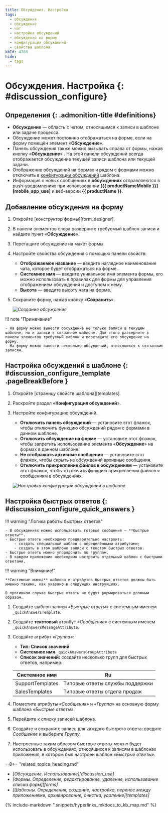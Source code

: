 ```yaml
---
title: Обсуждения. Настройка
tags:
  - обсуждения
  - обсуждение
  - чат
  - настройка обсуждений
  - обсуждение на форме
  - конфигурация обсуждений
  - свойства шаблона
kbId: 4788
hide:
  - tags
---
```


# Обсуждения. Настройка {: #discussion_configure}

<div class="admonition question" markdown="block">

## Определения {: .admonition-title #definitions}

- **Обсуждение** — область с чатом, относящимся к записи в шаблоне или задаче процесса.
- Обсуждение может постоянно отображаться на форме, если на форму помещён элемент «**Обсуждение**».
- Панель обсуждения также можно вызывать справа от формы, нажав кнопку «**Обсуждение**» <i class="fa-light fa-comment-dots"></i>. На этой панели обсуждений всегда отображается обсуждение текущей записи шаблона или текущей задачи.
- Отображение обсуждений на формах и рядом с формами можно отключить в [конфигурации обсуждений](#discussion_configure_template) шаблона.
- Информация о новых сообщениях в **обсуждениях** отправляеются в push-уведомлениях при использовании **[{{ productNameMobile }}][mobile_app_use]** и веб-версии **{{ productName }}**.

</div>

## Добавление обсуждения на форму

1. Откройте [конструктор формы][form_designer].
2. В панели элементов слева разверните требуемый шаблон записи и найдите пункт «**Обсуждение**».
3. Перетащите обсуждение на макет формы.
4. Настройте свойства обсуждения с помощью панели свойств:

    - **Отображаемое название** — введите наглядное наименование чата, которое будет отображаться на форме.
    - **Системное имя** — введите уникальное имя элемента формы, его можно использовать в правилах для формы для управления отображением обсуждения и доступом к нему.
    - **Высота** — введите высоту чата на форме.

5. Сохраните форму, нажав кнопку «**Сохранить**».

    _![Создание обсуждения](discussion_create.png)_

!!! note "Примечание"

    - На форму можно вынести обсуждение не только записи в текущем шаблоне, но и записи в связанном шаблоне. Для этого разверните в панели элементов требуемый шаблон и перетащите его обсуждение на форму.
    - На форму можно вынести несколько обсуждений, относящихся к связанным записям.

## Настройка обсуждений в шаблоне {: #discussion_configure_template .pageBreakBefore }

1. Откройте [страницу свойств шаблона][templates].
2. Раскройте раздел «**Конфигурация обсуждений**».
3. Настройте конфигурацию обсуждений.

    - **Отключить панель обсуждений** — установите этот флажок, чтобы отключить функцию обсуждений рядом с формами в данном шаблоне.
    - **Отключить обсуждение на форме** — установите этот флажок, чтобы запретить использование элемента «**Обсуждение**» на формах в данном шаблоне.
    - **Не отображать архивные сообщения** — установите этот флажок, чтобы скрыть из обсуждений архивные сообщения.
    - **Отключить прикрепление файлов к обсуждениям** — установите этот флажок, чтобы отключить функцию прикрепления файлов к сообщениям в обсуждениях.

    _![Настройка конфигурации обсуждений в шаблоне](discussion_configure_template.png)_

## Настройка быстрых ответов {: #discussion_configure_quick_answers }

!!! warning "Логика работы быстрых ответов"

    - В обсуждениях можно использовать готовые сообщения — **быстрые ответы**.
    - Быстрые ответы необходимо предварительно настроить:
        - создать специальный шаблон с определёнными атрибутами;
        - создать в этом шаблоне записи с текстом быстрых ответов.
    - Быстрые ответы можно упорядочить по группам.
    - В каждом приложении необходимо настроить отдельный шаблон с быстрыми ответами.
    
!!! warning "Внимание!"

    **Системные имена** шаблона и атрибутов быстрых ответов должны быть именно такими, как указано в следующих инструкциях.
    
    В противном случае быстрые ответы не будут формироваться должным образом.

1. Создайте шаблон записи _«Быстрые ответы»_ с системным именем `_quickAnswersTemplate`.
2. Создайте **текстовый** атрибут _«Сообщение»_ с системным именем `_quickAnswersMessageAttribute`.
3. Создайте атрибут _«Группа»_:

    - **Тип: Список значений**
    - **Системное имя** `_quickAnswersGroupAttribute`
    - **Список значений:** создайте несколько групп для быстрых ответов, например:

    | Системное имя    | Ru                              |
    | ---------------- | ------------------------------- |
    | SupportTemplates | Типовые ответы службы поддержки |
    | SalesTemplates   | Типовые ответы отдела продаж    |

4. Поместите атрибуты _«Сообщения»_ и _«Группа»_ на основную форму шаблона _«Быстрые ответы»_.
5. Перейдите к списку записей шаблона.
6. Создайте и сохраните запись для каждого быстрого ответа: введите _Сообщение_ и выберите _Группу_.
7. Настроенные таким образом быстрые ответы можно будет использовать в обсуждениях, относящихся к записям в шаблонах приложения, в котором был настроен шаблон _«Быстрые ответы»_.

<div class="relatedTopics" markdown="block">

--8<-- "related_topics_heading.md"

- _[Обсуждение. Использование][discussion_use]_
- _[Формы. Определения, редактирование, удаление, использование списка форм][forms]_
- _[Шаблоны. Определения, создание, настройка, перенос между приложениями, архивирование, очистка, удаление][templates]_

</div>

{% include-markdown ".snippets/hyperlinks_mkdocs_to_kb_map.md" %}
